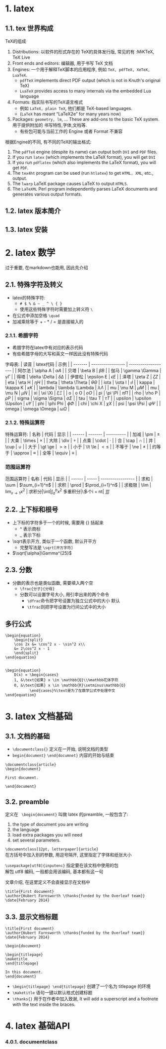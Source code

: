 # 1. latex 

## 1.1. tex 世界构成

TeX的组成
1. Distributions: 以软件的形式存在的 TeX的具体发行版, 常见的有 :MiKTeX, TeX Live
2. Front ends and editors: 编辑器, 用于书写 TeX 文档
3. Engines: 一个用于解释TeX脚本的应用程序, 例如 `TeX, pdfTeX, XeTeX, LuaTeX`.
   * `pdfTeX` implements direct PDF output (which is not in Knuth's original TeX)
   * `LuaTeX` provides access to many internals via the embedded Lua language
4. Formats: 指实际书写的TeX语言格式
   * 例如 `LaTeX, plain TeX`, 他们都是 TeX-based languages. 
   * (`LaTeX` has meant “LaTeX2e” for many years now)
5. Packages: `geometry, lm`, … These are add-ons to the basic TeX system. 用于提供附加的 书写特性,字体,文档等.
   * 有些包可能与当前工作的 Engine 或者 Format 不兼容


根据Engine的不同, 有不同的TeX的输出格式:
1. The `pdfTeX` engine (despite its name) can output both `DVI` and `PDF` files. 
2. If you run `latex` (which implements the LaTeX format), you will get `DVI`
3. If you run `pdflatex` (which also implements the LaTeX format), you will get `PDF`. 
4. The `tex4ht` program can be used (run `htlatex`) to get `HTML, XML`, etc., output.
5. The `lwarp` LaTeX package causes LaTeX to output `HTML5`. 
6. The `LaTeXML` Perl program independently parses LaTeX documents and generates various output formats. 


## 1.2. latex 版本简介

## 1.3. latex 安装



# 2. latex 数学

过于重要, 在markdown也能用, 因此先介绍

## 2.1. 特殊字符及转义

* latex的特殊字符:
  * `# $ % & ~ _ ^ \ { }`
  * 使用这些特殊字符时需要加上转义符 `\`
* 在公式中添加空格 `\quad`
* 加减乘除等于 + - * / = 是直接输入的


### 2.1.1. 希腊字符

* 希腊字符在latex中有对应的表示代码
* 有些希腊字母的大写和英文一样因此没有特殊代码

字母表:
| 读音    | latex代码         | 示例                |
| ------- | ----------------- | ------------------- |
| 阿尔法  | \alpha A          | $\alpha A$          |
| 贝塔    | \beta B           | $\beta B$           |
| 伽马    | \gamma \Gamma     | $\gamma \Gamma$     |
| 得塔    | \delta \Delta     | $\delta \Delta$     |
| 伊普松  | \epsilon E        | $\epsilon E$        |
| 泽塔    | \zeta Z           | $\zeta Z$           |
| eta     | \eta H            | $\eta H$            |
| theta   | \theta \Theta     | $\theta \Theta$     |
| iota    | \iota I           | $\iota I$           |
| kappa   | \kappa K          | $\kappa K$          |
| lambda  | \lambda \Lambda   | $\lambda \Lambda$   |
| mu      | \mu M             | $\mu M$             |
| mu      | \mu N             | $\mu N$             |
| xi      | \xi \Xi           | $\xi \Xi$           |
| o       | o O               | $o O$               |
| pi      | \pi \PI           | $\pi \Pi$           |
| rho     | \rho P            | $\rho P$            |
| sigma   | \sigma \Sigma     | $\sigma \Sigma$     |
| tau     | \tau T            | $\tau T$            |
| upsilon | \upsilon \Upsilon | $\upsilon \Upsilon$ |
| phi     | \phi Phi          | $\phi \Phi$         |
| chi     | \chi X            | $\chi X$            |
| psi     | \psi \Psi         | $\psi \Psi$         |
| omega   | \omega \Omega     | $\omega \Omega$     |

### 2.1.2. 特殊运算符

特殊运算符:
| 名称   | 代码    | 显示       |
| ------ | ------- | ---------- |
| 加减   | \pm     | $\pm$      |
| 大乘   | \times  | $\times$   |
| 大除   | \div    | $\div$     |
| 点乘   | \cdot   | $\cdot$    |
| 合     | \cap    | $\cap$     |
| 并     | \cup    | $\cup$     |
| 大于   | \gt \ge | $\gt \geq$ |
| 小于   | \lt \le   | $\lt \le$    |
| 不等于 | \ne     | $\ne$      |
| 约等于 | \approx | $\approx$  |
| 全等   | \equiv  | $\equiv$   |

### 范围运算符
范围运算符
| 名称   | 代码  | 显示              |
| ------ | ----- | ----------------- |
| 求和   | \sum  | $\sum_{i=1}^n$    |
| 求积   | \prod | $\prod_{i=1}^n$   |
| 求极限 | \lim  | $\lim_{x\to1}x^2$ |
求积分|\int|$\int_{a}^{b}x^2$ 
多重积分|\多个i + nt| $\iiint$

## 2.2. 上下标和根号

* 上下标的字符多于一个的时候, 需要用 {} 括起来
  * ^ 表示商标
  * _ 表示下标
* \sqrt表示开方, 类似于一个函数, 默认开平方
  * 完整写法是 `\sqrt[开方字符]`
* $\sqrt[\alpha]\Gamma^{25}$


## 2.3. 分数

* 分数的表示也是类似函数, 需要填入两个空
  * `\frac{分子}{分母}`
  * 分数可以设置字号大小, 用引申出来的两个命令
    * `\dfrac`命令把字号设置为独立公式中的大小 默认
    * `\tfrac`则把字号设置为行间公式中的大小

## 多行公式

```
\begin{equation}
	\begin{split}
	\cos 2x &= \cos^2 x - \sin^2 x\\
	&= 2\cos^2 x - 1
	\end{split}
\end{equation}


\begin{equation}
	D(x) = \begin{cases}
	1, &\text{如果} x \in \mathbb{Q}\\%mathbb花体字符
	0, &\text{如果} x \in \mathbb{R}\setminus\mathbb{Q}	
		   \end{cases}%\text是为了在数学公式中处理中文
\end{equation}

```

# 3. latex 文档基础



## 3.1. 文档的基础

* `\documentclass{}`  定义在一开始, 说明文档的类型
* `begin{document}` `\end{documnet}`  内容的开始与结束

```
\documentclass{article}
\begin{document}

First document. 

\end{document}
```

## 3.2. preamble

定义在 ` \begin{document}` 叫做 latex 的preamble, 一般包含了:  
1.  the type of document you are writing
2.  the language
3.  load extra packages you will need
4.  set several parameters. 

`\documentclass[12pt, letterpaper]{article}`  
在方括号中加入别的参数, 用逗号隔开, 这里指定了字体和纸张大小

`\usepackage[utf8]{inputenc}`
指定要在该文档中使用的包  
解包 utf8 编码, 一般都会用该编码, 基本都有这一句  


文章介绍,  在这里定义不会直接显示在文档中
```
\title{First document}
\author{Hubert Farnsworth \thanks{funded by the Overleaf team}}
\date{February 2014}
```
## 3.3. 显示文档标题

```
\title{First document}
\author{Hubert Farnsworth \thanks{funded by the Overleaf team}}
\date{February 2014}

\begin{document}

\begin{titlepage}
\maketitle
\end{titlepage}

In this document.
\end{document}
```

* `\begin{titlepage} \end{titlepage}`  创建了一个名为 titlepage 的环境    
*  `\maketitle` 语句一键以默认格式创建标题    
*  `\thanks{}` 用于在作者中加入致谢, It will add a superscript and a footnote with the text inside the braces. 
  

# 4. latex 基础API

### 4.0.1. documentclass